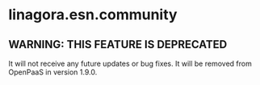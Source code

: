 # linagora.esn.community

## WARNING: THIS FEATURE IS DEPRECATED

It will not receive any future updates or bug fixes. It will be removed from OpenPaaS in version 1.9.0.